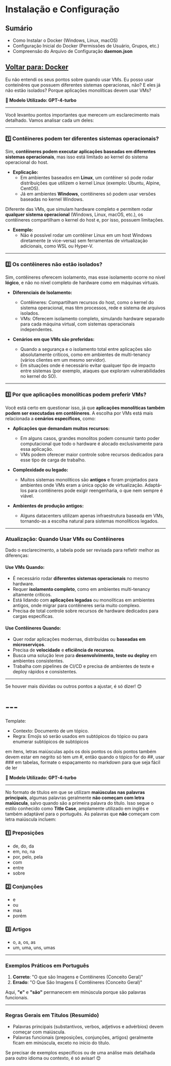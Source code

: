 # Instalação e Configuração

## Sumário

- Como Instalar o Docker (Windows, Linux, macOS)
- Configuração Inicial do Docker (Permissões de Usuário, Grupos, etc.)
- Compreensão do Arquivo de Configuração **daemon.json**

## [ Voltar para: Docker ](../docker.md)

Eu não entendi os seus pontos sobre quando usar VMs. Eu posso usar conteinêres que possuem diferentes sistemas operacionas, não? E eles já não estão isolados? Porque aplicações monolíticas devem usar VMs?

**🧠 Modelo Utilizado: GPT-4-turbo**

---

Você levantou pontos importantes que merecem um esclarecimento mais detalhado. Vamos analisar cada um deles:  

---

### 1️⃣ **Contêineres podem ter diferentes sistemas operacionais?**  
Sim, **contêineres podem executar aplicações baseadas em diferentes sistemas operacionais**, mas isso está limitado ao kernel do sistema operacional do host.  

- **Explicação:**  
  - Em ambientes baseados em **Linux**, um contêiner só pode rodar distribuições que utilizem o kernel Linux (exemplo: Ubuntu, Alpine, CentOS).  
  - Já em ambientes **Windows**, contêineres só podem usar versões baseadas no kernel Windows.  

Diferente das VMs, que simulam hardware completo e permitem rodar **qualquer sistema operacional** (Windows, Linux, macOS, etc.), os contêineres compartilham o kernel do host e, por isso, possuem limitações.  

- **Exemplo:**  
  - Não é possível rodar um contêiner Linux em um host Windows diretamente (e vice-versa) sem ferramentas de virtualização adicionais, como WSL ou Hyper-V.

---

### 2️⃣ **Os contêineres não estão isolados?**
Sim, contêineres oferecem isolamento, mas esse isolamento ocorre no nível **lógico**, e não no nível completo de hardware como em máquinas virtuais.  

- **Diferenciais de Isolamento:**  
  - Contêineres: Compartilham recursos do host, como o kernel do sistema operacional, mas têm processos, rede e sistema de arquivos isolados.  
  - VMs: Oferecem isolamento completo, simulando hardware separado para cada máquina virtual, com sistemas operacionais independentes.  

- **Cenários em que VMs são preferidas:**  
  - Quando a segurança e o isolamento total entre aplicações são absolutamente críticos, como em ambientes de multi-tenancy (vários clientes em um mesmo servidor).  
  - Em situações onde é necessário evitar qualquer tipo de impacto entre sistemas (por exemplo, ataques que exploram vulnerabilidades no kernel do SO).

---

### 3️⃣ **Por que aplicações monolíticas podem preferir VMs?**
Você está certo em questionar isso, já que **aplicações monolíticas também podem ser executadas em contêineres**. A escolha por VMs está mais relacionada a **cenários específicos**, como:  

- **Aplicações que demandam muitos recursos:**  
  - Em alguns casos, grandes monolitos podem consumir tanto poder computacional que todo o hardware é alocado exclusivamente para essa aplicação.  
  - VMs podem oferecer maior controle sobre recursos dedicados para esse tipo de carga de trabalho.  

- **Complexidade ou legado:**  
  - Muitos sistemas monolíticos são **antigos** e foram projetados para ambientes onde VMs eram a única opção de virtualização. Adaptá-los para contêineres pode exigir reengenharia, o que nem sempre é viável.  

- **Ambientes de produção antigos:**  
  - Alguns datacenters utilizam apenas infraestrutura baseada em VMs, tornando-as a escolha natural para sistemas monolíticos legados.

---

### **Atualização: Quando Usar VMs ou Contêineres**
Dado o esclarecimento, a tabela pode ser revisada para refletir melhor as diferenças:  

#### **Use VMs Quando:**
- É necessário rodar **diferentes sistemas operacionais** no mesmo hardware.  
- Requer **isolamento completo**, como em ambientes multi-tenancy altamente críticos.  
- Está lidando com **aplicações legadas** ou monolíticas em ambientes antigos, onde migrar para contêineres seria muito complexo.  
- Precisa de total controle sobre recursos de hardware dedicados para cargas específicas.  

#### **Use Contêineres Quando:**
- Quer rodar aplicações modernas, distribuídas ou **baseadas em microserviços**.  
- Precisa de **velocidade** e **eficiência de recursos**.  
- Busca uma solução leve para **desenvolvimento, teste ou deploy** em ambientes consistentes.  
- Trabalha com pipelines de CI/CD e precisa de ambientes de teste e deploy rápidos e consistentes.

---

Se houver mais dúvidas ou outros pontos a ajustar, é só dizer! 😊

# ---

Template:

- Contexto: Documento de um tópico.
- Regra: Emojis só serão usados em subtópicos do tópico ou para enumerar subtópicos de subtópicos

em itens, letras maiúsculas após os dois pontos
os dois pontos também devem estar em negrito
só tem um #, então quando o tópico for do ##, usar ###
em tabelas, formate o espaçamento no markdown para que seja fácil de ler



**🧠 Modelo Utilizado: GPT-4-turbo**

---

No formato de títulos em que se utilizam **maiúsculas nas palavras principais**, algumas palavras geralmente **não começam com letra maiúscula**, salvo quando são a primeira palavra do título. Isso segue o estilo conhecido como **Title Case**, amplamente utilizado em inglês e também adaptável para o português. As palavras que **não** começam com letra maiúscula incluem:

### 1️⃣ **Preposições**  
- de, do, da  
- em, no, na  
- por, pelo, pela  
- com  
- entre  
- sobre  

### 2️⃣ **Conjunções**  
- e  
- ou  
- mas  
- porém  

### 3️⃣ **Artigos**  
- o, a, os, as  
- um, uma, uns, umas  

---

### **Exemplos Práticos em Português**  
1. **Correto**: "O que são Imagens e Contêineres (Conceito Geral)"  
2. **Errado**: "O Que São Imagens E Contêineres (Conceito Geral)"  

Aqui, **"e"** e **"são"** permanecem em minúscula porque são palavras funcionais.  

---

### **Regras Gerais em Títulos (Resumido)**  
- Palavras principais (substantivos, verbos, adjetivos e advérbios) devem começar com maiúscula.  
- Palavras funcionais (preposições, conjunções, artigos) geralmente ficam em minúscula, exceto no início do título.  

Se precisar de exemplos específicos ou de uma análise mais detalhada para outro idioma ou contexto, é só avisar! 😊
